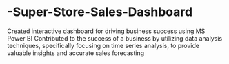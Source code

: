 # -Super-Store-Sales-Dashboard
Created interactive dashboard for driving business success using MS Power BI
Contributed to the success of a business by utilizing data analysis techniques, specifically focusing on time series analysis, to provide valuable insights and accurate sales forecasting
